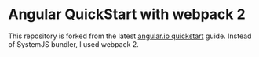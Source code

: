 # Angular QuickStart with webpack 2

This repository is forked from the latest [angular.io quickstart](https://angular.io/docs/ts/latest/quickstart.html) guide. Instead of SystemJS bundler, I used webpack 2.